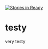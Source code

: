 [![Stories in Ready](https://badge.waffle.io/lcharters/testy.png?label=ready&title=Ready)](https://waffle.io/lcharters/testy)
# testy
very testy
